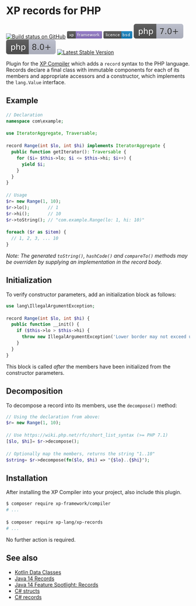 XP records for PHP
==================

[![Build status on GitHub](https://github.com/xp-lang/xp-records/workflows/Tests/badge.svg)](https://github.com/xp-lang/xp-records/actions)
[![XP Framework Module](https://raw.githubusercontent.com/xp-framework/web/master/static/xp-framework-badge.png)](https://github.com/xp-framework/core)
[![BSD Licence](https://raw.githubusercontent.com/xp-framework/web/master/static/licence-bsd.png)](https://github.com/xp-framework/core/blob/master/LICENCE.md)
[![Requires PHP 7.0+](https://raw.githubusercontent.com/xp-framework/web/master/static/php-7_0plus.svg)](http://php.net/)
[![Supports PHP 8.0+](https://raw.githubusercontent.com/xp-framework/web/master/static/php-8_0plus.svg)](http://php.net/)
[![Latest Stable Version](https://poser.pugx.org/xp-lang/xp-records/version.png)](https://packagist.org/packages/xp-lang/xp-records)

Plugin for the [XP Compiler](https://github.com/xp-framework/compiler/) which adds a `record` syntax to the PHP language. Records declare a final class with immutable components for each of its members and appropriate accessors and a constructor, which implements the `lang.Value` interface.

Example
-------

```php
// Declaration
namespace com\example;

use IteratorAggregate, Traversable;

record Range(int $lo, int $hi) implements IteratorAggregate {
  public function getIterator(): Traversable {
    for ($i= $this->lo; $i <= $this->hi; $i++) {
      yield $i;
    }
  }
}

// Usage
$r= new Range(1, 10);
$r->lo();       // 1
$r->hi();       // 10
$r->toString(); // "com.example.Range(lo: 1, hi: 10)"

foreach ($r as $item) {
  // 1, 2, 3, ... 10
}
```

*Note: The generated `toString()`, `hashCode()` and `compareTo()` methods may be overriden by supplying an implementation in the record body.*

Initialization
--------------
To verify constructor parameters, add an initialization block as follows:

```php
use lang\IllegalArgumentException;

record Range(int $lo, int $hi) {
  public function __init() {
    if ($this->lo > $this->hi) {
      throw new IllegalArgumentException('Lower border may not exceed upper border');
    }
  }
}
```

This block is called *after* the members have been initialized from the constructor parameters.

Decomposition
-------------
To decompose a record into its members, use the `decompose()` method:

```php
// Using the declaration from above:
$r= new Range(1, 10);

// Use https://wiki.php.net/rfc/short_list_syntax (>= PHP 7.1)
[$lo, $hi]= $r->decompose();

// Optionally map the members, returns the string "1..10"
$string= $r->decompose(fn($lo, $hi) => "{$lo}..{$hi}");
```

Installation
------------
After installing the XP Compiler into your project, also include this plugin.

```bash
$ composer require xp-framework/compiler
# ...

$ composer require xp-lang/xp-records
# ...
```

No further action is required.

See also
--------
* [Kotlin Data Classes](https://kotlinlang.org/docs/reference/data-classes.html)
* [Java 14 Records](https://docs.oracle.com/en/java/javase/14/language/records.html)
* [Java 14 Feature Spotlight: Records](https://www.infoq.com/articles/java-14-feature-spotlight/)
* [C# structs](https://docs.microsoft.com/en-us/dotnet/csharp/language-reference/builtin-types/struct)
* [C# records](https://docs.microsoft.com/en-us/dotnet/csharp/language-reference/builtin-types/record)